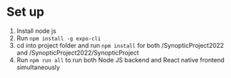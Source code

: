 # Set up
1. Install node js
2. Run `npm install -g expo-cli`
3. cd into project folder and run `npm install` for both /SynopticProject2022 and /SynopticProject2022/SynopticProject
4. Run `npm run all` to run both Node JS backend and React native frontend simultaneously

